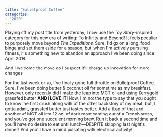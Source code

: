 ```yaml
---
title: "Bulletproof Coffee"
categories:
- "2020"
---
```


Playing off my post title from yesterday, I now use the *Toy Story*-inspired category for this new era of writing:  To Infinity and Beyond!  It feels peculiar to purposely move beyond *The Expeditions*. Sure, I'd go on a long, food binge and set them aside for a season, but, when I'm actively pursuing fitness, it's something new to abandon an approach I've been doing since April 2018.

And I welcome the move as I suspect it'll charge up innovation for more changes.

For the last week or so, I've finally gone full-throttle on Bulletproof Coffee.  Sure, I've been doing butter & coconut oil for sometime as my breakfast.  However, only recently did I make the leap into MCT oil and using Kerrygold grassfed butter **AND I LOVE IT**!  Now, I'm not the type to say that you ought to know the first crush along with of the other backstory of my meat, but, I gotta admit, grassfed butter just tastes better.  Add a tbsp of that and another of MCT oil into 12 oz. of dark roast coming out of a French press, and you've got one succulent morning brew.  Run it back a second time and you'll have no desire to eat until lunch—DESPITE skipping last night's dinner!  And you'll have a mind pulsating with electrical activity!





